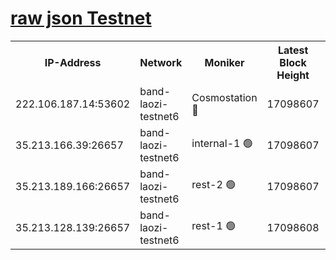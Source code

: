 
[raw json Testnet](https://rpc-check.bandt.stavr.tech/bandt/rpcbandt_result.json)
=

<table><tr><th>IP-Address</th><th>Network</th><th>Moniker</th><th>Latest Block Height</th><th>Earliest Block Height</th><th>Catching Up</th><th>Tx Index</th><th>Voting Power</th><th>Scan Time</th></tr><tr><td>222.106.187.14:53602</td><td>band-laozi-testnet6</td><td>Cosmostation 🔴</td><td>17098607</td><td>16668001</td><td>False</td><td>on</td><td>2203686</td><td>2024-03-24T14:42:44.036033062UTC</td></tr><tr><td>35.213.166.39:26657</td><td>band-laozi-testnet6</td><td>internal-1 🟢</td><td>17098607</td><td>16998607</td><td>False</td><td>on</td><td>0</td><td>2024-03-24T14:42:44.945219332UTC</td></tr><tr><td>35.213.189.166:26657</td><td>band-laozi-testnet6</td><td>rest-2 🟢</td><td>17098607</td><td>16998607</td><td>False</td><td>on</td><td>0</td><td>2024-03-24T14:42:45.882622954UTC</td></tr><tr><td>35.213.128.139:26657</td><td>band-laozi-testnet6</td><td>rest-1 🟢</td><td>17098608</td><td>16998608</td><td>False</td><td>on</td><td>0</td><td>2024-03-24T14:42:46.822000492UTC</td></tr></table>

